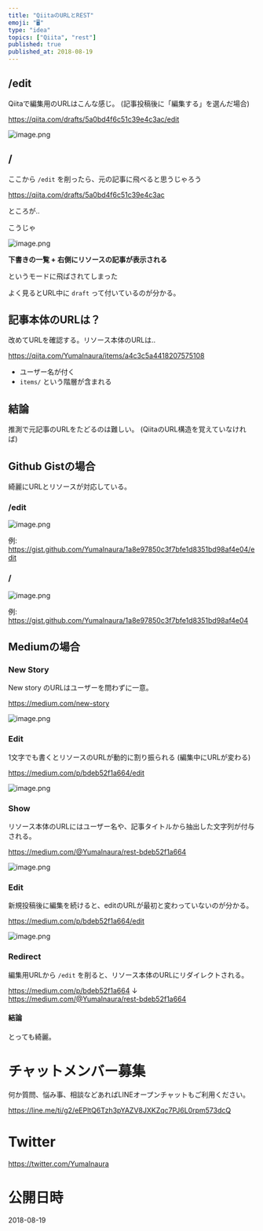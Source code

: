 ```yaml
---
title: "QiitaのURLとREST"
emoji: "🖥"
type: "idea"
topics: ["Qiita", "rest"]
published: true
published_at: 2018-08-19
---
```


## /edit

Qiitaで編集用のURLはこんな感じ。
(記事投稿後に「編集する」を選んだ場合)

https://qiita.com/drafts/5a0bd4f6c51c39e4c3ac/edit

![image.png](https://qiita-image-store.s3.amazonaws.com/0/89618/5630711e-fe31-2961-03a6-1c6221244fa1.png)


## /

ここから `/edit` を削ったら、元の記事に飛べると思うじゃろう

https://qiita.com/drafts/5a0bd4f6c51c39e4c3ac

ところが‥

こうじゃ


![image.png](https://qiita-image-store.s3.amazonaws.com/0/89618/f95733d7-aa20-648f-5e7c-433d9adc0e14.png)


**下書きの一覧 + 右側にリソースの記事が表示される**

というモードに飛ばされてしまった

よく見るとURL中に `draft` って付いているのが分かる。

## 記事本体のURLは？

改めてURLを確認する。リソース本体のURLは‥

https://qiita.com/YumaInaura/items/a4c3c5a4418207575108

- ユーザー名が付く
- `items/` という階層が含まれる


## 結論

推測で元記事のURLをたどるのは難しい。
(QiitaのURL構造を覚えていなければ)

## Github Gistの場合


綺麗にURLとリソースが対応している。

### /edit

![image.png](https://qiita-image-store.s3.amazonaws.com/0/89618/7ea6e5ae-60bd-e142-8cb4-ae1fa1946d93.png)

例: https://gist.github.com/YumaInaura/1a8e97850c3f7bfe1d8351bd98af4e04/edit


### /

![image.png](https://qiita-image-store.s3.amazonaws.com/0/89618/23d5fe1a-9a31-180c-9679-5b9bf64db859.png)

例: 
https://gist.github.com/YumaInaura/1a8e97850c3f7bfe1d8351bd98af4e04

## Mediumの場合

### New Story

New story のURLはユーザーを問わずに一意。

https://medium.com/new-story

![image.png](https://qiita-image-store.s3.amazonaws.com/0/89618/7a63d8ae-ed03-49f5-f9f0-2ab17a1a046f.png)

### Edit

1文字でも書くとリソースのURLが動的に割り振られる
(編集中にURLが変わる)

https://medium.com/p/bdeb52f1a664/edit

![image.png](https://qiita-image-store.s3.amazonaws.com/0/89618/dcf6437f-238d-845f-2981-db187701bc51.png)

### Show

リソース本体のURLにはユーザー名や、記事タイトルから抽出した文字列が付与される。

https://medium.com/@YumaInaura/rest-bdeb52f1a664

![image.png](https://qiita-image-store.s3.amazonaws.com/0/89618/0ff6de42-7260-4f9e-9014-1e6c20878239.png)


### Edit

新規投稿後に編集を続けると、editのURLが最初と変わっていないのが分かる。

https://medium.com/p/bdeb52f1a664/edit

![image.png](https://qiita-image-store.s3.amazonaws.com/0/89618/1834d4bb-eb9c-81ea-6044-cfa0e7b6baca.png)



### Redirect

編集用URLから `/edit` を削ると、リソース本体のURLにリダイレクトされる。

https://medium.com/p/bdeb52f1a664
↓
https://medium.com/@YumaInaura/rest-bdeb52f1a664

#### 結論

とっても綺麗。








<!-- Update From Qiita API -->

# チャットメンバー募集


何か質問、悩み事、相談などあればLINEオープンチャットもご利用ください。

https://line.me/ti/g2/eEPltQ6Tzh3pYAZV8JXKZqc7PJ6L0rpm573dcQ





# Twitter


https://twitter.com/YumaInaura


<!-- Update From Qiita API -->



# 公開日時

2018-08-19
